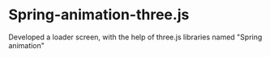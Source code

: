 # Spring-animation-three.js
Developed a loader screen, with the help of three.js libraries named "Spring animation"

